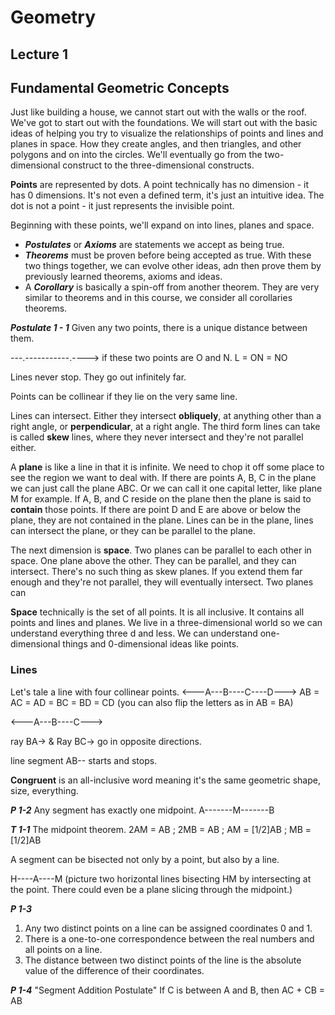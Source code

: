 # Geometry 


## Lecture 1
## Fundamental Geometric Concepts

Just like building a house, we cannot start out with the walls or the roof. We've got to start out with the foundations.  We will start  out with the basic ideas of helping you try to visualize the relationships of points and lines and planes in space. How they create angles, and then triangles, and other polygons and on into the circles. We'll eventually go from the two-dimensional construct to the three-dimensional constructs. 



**Points** are represented by dots.  A point technically has no dimension - it has 0 dimensions. It's not even a defined term, it's just an intuitive idea. The dot is not a point - it just represents the invisible point. 

Beginning with these points, we'll expand on into lines, planes and space. 

* ***Postulates*** or ***Axioms*** are statements we accept as being true. 
* ***Theorems*** must be proven before being accepted as true. 
With these two things together, we can evolve other ideas, adn then prove them by previously learned theorems, axioms and ideas. 
* A ***Corollary*** is basically a spin-off from another theorem. They are very similar to theorems and in this course, we consider all corollaries theorems. 






***Postulate 1 - 1*** Given any two points, there is a unique distance between them.

---.-----------.---->  if these two points are O and N. L = ON   =  NO    

Lines never stop. They go out infinitely far. 

Points can be collinear if they lie on the very same line. 

Lines can intersect. Either they intersect **obliquely**, at anything other than a right angle, or **perpendicular**, at a right angle. The third form lines can take is called **skew** lines, where they never intersect and they're not parallel either. 

A **plane** is like a line in that it is infinite. We need to chop it off some place to see the region we want to deal with. If there are points A, B, C in the plane we can just call the plane ABC. Or we can call it one capital letter, like plane M for example. If A, B, and C reside on the plane then the plane is said to **contain** those points. If there are point D and E are above or below the plane, they are not contained in the plane.
Lines can be in the plane, lines can intersect the plane, or they can be parallel to the plane. 

The next dimension is **space**. Two planes can be parallel to each other in space. One plane above the other. They can be parallel, and they can intersect. There's no such thing as skew planes. If you extend them far enough and they're not parallel, they will eventually intersect. Two planes can 

**Space** technically is the set of all points. It is all inclusive. It contains all points and lines and planes. We live in a three-dimensional world so we can understand everything three d and less. We can understand one-dimensional things and 0-dimensional ideas like points. 

### Lines 
Let's tale a line with four collinear points. <---A---B----C----D---> 
AB = AC = AD = BC = BD = CD (you can also flip the letters as in AB = BA)

<---A---B----C--->

ray BA->  & Ray BC->  go in opposite directions. 

line segment AB-- starts and stops. 

**Congruent** is an all-inclusive word meaning it's the same geometric shape, size, everything. 

***P 1-2*** Any segment has exactly one midpoint. A-------M-------B

***T 1-1*** The midpoint theorem. 2AM = AB   ;   2MB = AB  ;  AM = [1/2]AB   ;   MB = [1/2]AB   


A segment can be bisected not only by a point, but also by a line. 

H----A----M   (picture two horizontal lines bisecting HM by intersecting at the point. There could even be a plane slicing through the midpoint.)


***P 1-3***

1. Any two distinct points on a line can be assigned coordinates 0 and 1. 
2. There is a one-to-one correspondence between the real numbers and all points on a line.
3. The distance between two distinct points of the line is the absolute value of the difference of their coordinates. 
 
***P 1-4*** "Segment Addition Postulate" If C is between A and B, then AC + CB = AB 



